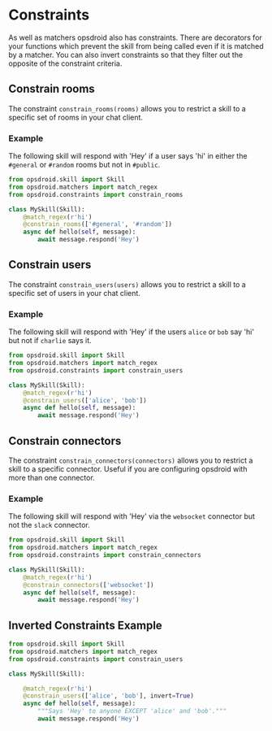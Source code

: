 # Constraints

As well as matchers opsdroid also has constraints. There are decorators for your functions which prevent the skill from being called even if it is matched by a matcher.
You can also invert constraints so that they filter out the opposite of the constraint criteria.

## Constrain rooms

The constraint `constrain_rooms(rooms)` allows you to restrict a skill to a specific set of rooms in your chat client.

### Example

The following skill will respond with 'Hey' if a user says 'hi' in either the `#general` or `#random` rooms but not in `#public`.

```python
from opsdroid.skill import Skill
from opsdroid.matchers import match_regex
from opsdroid.constraints import constrain_rooms

class MySkill(Skill):
    @match_regex(r'hi')
    @constrain_rooms(['#general', '#random'])
    async def hello(self, message):
        await message.respond('Hey')
```

## Constrain users

The constraint `constrain_users(users)` allows you to restrict a skill to a specific set of users in your chat client.

### Example

The following skill will respond with 'Hey' if the users `alice` or `bob` say 'hi' but not if `charlie` says it.

```python
from opsdroid.skill import Skill
from opsdroid.matchers import match_regex
from opsdroid.constraints import constrain_users

class MySkill(Skill):
    @match_regex(r'hi')
    @constrain_users(['alice', 'bob'])
    async def hello(self, message):
        await message.respond('Hey')
```

## Constrain connectors

The constraint `constrain_connectors(connectors)` allows you to restrict a skill to a specific connector. Useful if you are configuring opsdroid with more than one connector.

### Example

The following skill will respond with 'Hey' via the `websocket` connector but not the `slack` connector.

```python
from opsdroid.skill import Skill
from opsdroid.matchers import match_regex
from opsdroid.constraints import constrain_connectors

class MySkill(Skill):
    @match_regex(r'hi')
    @constrain_connectors(['websocket'])
    async def hello(self, message):
        await message.respond('Hey')
```

## Inverted Constraints Example
```python
from opsdroid.skill import Skill
from opsdroid.matchers import match_regex
from opsdroid.constraints import constrain_users

class MySkill(Skill):

    @match_regex(r'hi')
    @constrain_users(['alice', 'bob'], invert=True)
    async def hello(self, message):
        """Says 'Hey' to anyone EXCEPT 'alice' and 'bob'."""
        await message.respond('Hey')
```